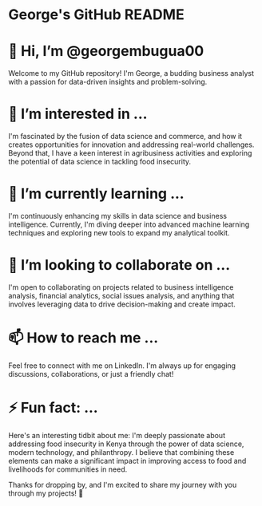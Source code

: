 # George's GitHub README
# 👋 Hi, I’m @georgembugua00
Welcome to my GitHub repository! I'm George, a budding business analyst with a passion for data-driven insights and problem-solving.

# 👀 I’m interested in ...
I'm fascinated by the fusion of data science and commerce, and how it creates opportunities for innovation and addressing real-world challenges. Beyond that, I have a keen interest in agribusiness activities and exploring the potential of data science in tackling food insecurity.

# 🌱 I’m currently learning ...
I'm continuously enhancing my skills in data science and business intelligence. Currently, I'm diving deeper into advanced machine learning techniques and exploring new tools to expand my analytical toolkit.

# 🤝 I’m looking to collaborate on ...
I'm open to collaborating on projects related to business intelligence analysis, financial analytics, social issues analysis, and anything that involves leveraging data to drive decision-making and create impact.

# 📫 How to reach me ...
Feel free to connect with me on LinkedIn. I'm always up for engaging discussions, collaborations, or just a friendly chat!

# ⚡ Fun fact: ...
Here's an interesting tidbit about me: I'm deeply passionate about addressing food insecurity in Kenya through the power of data science, modern technology, and philanthropy. I believe that combining these elements can make a significant impact in improving access to food and livelihoods for communities in need.

Thanks for dropping by, and I'm excited to share my journey with you through my projects! 🚀

